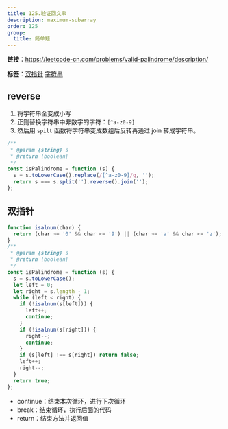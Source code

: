 ```yaml
---
title: 125.验证回文串
description: maximum-subarray
order: 125
group:
  title: 简单题
---
```


**链接**：https://leetcode-cn.com/problems/valid-palindrome/description/

**标签**：<a href="https://leetcode-cn.com/tag/two-pointers/"><Badge>双指针</Badge></a> <a href="https://leetcode-cn.com/tag/string/"><Badge>字符串</Badge></a>

## reverse

1. 将字符串全变成小写
2. 正则替换字符串中非数字的字符：`[^a-z0-9]`
3. 然后用 `spilt` 函数将字符串变成数组后反转再通过 join 转成字符串。

```js
/**
 * @param {string} s
 * @return {boolean}
 */
const isPalindrome = function (s) {
  s = s.toLowerCase().replace(/[^a-z0-9]/g, '');
  return s === s.split('').reverse().join('');
};
```

## 双指针

```js
function isalnum(char) {
  return (char >= '0' && char <= '9') || (char >= 'a' && char <= 'z');
}
/**
 * @param {string} s
 * @return {boolean}
 */
const isPalindrome = function (s) {
  s = s.toLowerCase();
  let left = 0;
  let right = s.length - 1;
  while (left < right) {
    if (!isalnum(s[left])) {
      left++;
      continue;
    }
    if (!isalnum(s[right])) {
      right--;
      continue;
    }
    if (s[left] !== s[right]) return false;
    left++;
    right--;
  }
  return true;
};
```

- continue：结束本次循环，进行下次循环
- break：结束循环，执行后面的代码
- return：结束方法并返回值
